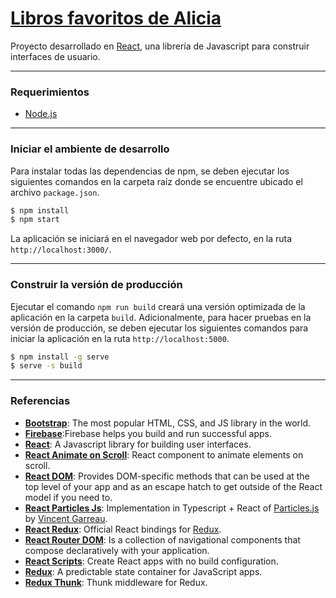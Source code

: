 # [Libros favoritos de Alicia](http://aliciatorres.dualemento.com)

Proyecto desarrollado en [React](https://facebook.github.io/react/), una librería de Javascript para construir interfaces de usuario.

---

### Requerimientos

- [Node.js](https://nodejs.org/es/download/)

---

### Iniciar el ambiente de desarrollo

Para instalar todas las dependencias de npm, se deben ejecutar los siguientes comandos en la carpeta raíz donde se encuentre ubicado el archivo `package.json`.

```sh
$ npm install
$ npm start
```

La aplicación se iniciará en el navegador web por defecto, en la ruta `http://localhost:3000/`.

---

### Construir la versión de producción

Ejecutar el comando `npm run build` creará una versión optimizada de la aplicación en la carpeta `build`. Adicionalmente, para hacer pruebas en la versión de producción, se deben ejecutar los siguientes comandos para iniciar la aplicación en la ruta `http://localhost:5000`.

```sh
$ npm install -g serve
$ serve -s build
```

---

### Referencias

- [**Bootstrap**](https://getbootstrap.com): The most popular HTML, CSS, and JS library in the world.
- [**Firebase**](https://firebase.google.com/):Firebase helps you build and run successful apps.
- [**React**](https://github.com/facebook/react): A Javascript library for building user interfaces.
- [**React Animate on Scroll**](https://github.com/dbramwell/react-animate-on-scroll): React component to animate elements on scroll.
- [**React DOM**](https://facebook.github.io/react/docs/react-dom.html): Provides DOM-specific methods that can be used at the top level of your app and as an escape hatch to get outside of the React model if you need to.
- [**React Particles Js**](https://github.com/Wufe/react-particles-js): Implementation in Typescript + React of [Particles.js](https://github.com/VincentGarreau/particles.js) by [Vincent Garreau](https://github.com/VincentGarreau).
- [**React Redux**](https://github.com/reactjs/react-redux): Official React bindings for [Redux](https://github.com/reactjs/redux).
- [**React Router DOM**](https://reactrouter.com/web/guides/philosophy): Is a collection of navigational components that compose declaratively with your application.
- [**React Scripts**](https://github.com/facebook/create-react-app#readme): Create React apps with no build configuration.
- [**Redux**](http://redux.js.org/): A predictable state container for JavaScript apps.
- [**Redux Thunk**](https://github.com/reduxjs/redux-thunk): Thunk middleware for Redux.
